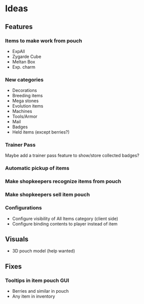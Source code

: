 # Ideas

## Features

### Items to make work from pouch

- ExpAll
- Zygarde Cube
- Meltan Box
- Exp. charm

### New categories

- Decorations
- Breeding items
- Mega stones
- Evolution items
- Machines
- Tools/Armor
- Mail
- Badges
- Held items (except berries?)

### Trainer Pass

Maybe add a trainer pass feature to show/store collected badges?

### Automatic pickup of items

### Make shopkeepers recognize items from pouch

### Make shopkeepers sell item pouch

### Configurations

- Configure visibility of All Items category (client side)
- Configure binding contents to player instead of item

## Visuals

- 3D pouch model (help wanted)

## Fixes

### Tooltips in item pouch GUI

- Berries and similar in pouch
- Any item in inventory
